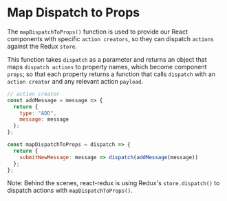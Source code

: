 # Map Dispatch to Props

The `mapDispatchToProps()` function is used to provide our React components with specific `action creators`, so they can dispatch `actions` against the Redux `store`.

This function takes `dispatch` as a parameter and returns an object that maps `dispatch actions` to property names, which become component `props`; so that each property returns a function that calls `dispatch` with an `action creator` and any relevant action `payload`.

```js
// action creator
const addMessage = message => {
  return {
    type: "ADD",
    message: message
  };
};

const mapDispatchToProps = dispatch => {
  return {
    submitNewMessage: message => dispatch(addMessage(message))
  };
};
```

Note: Behind the scenes, react-redux is using Redux's `store.dispatch()` to dispatch actions with `mapDispatchToProps()`.
